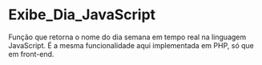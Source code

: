 # Exibe_Dia_JavaScript
Função que retorna o nome do dia semana em tempo real na linguagem JavaScript. É a mesma funcionalidade aqui implementada em PHP, só que em front-end.
